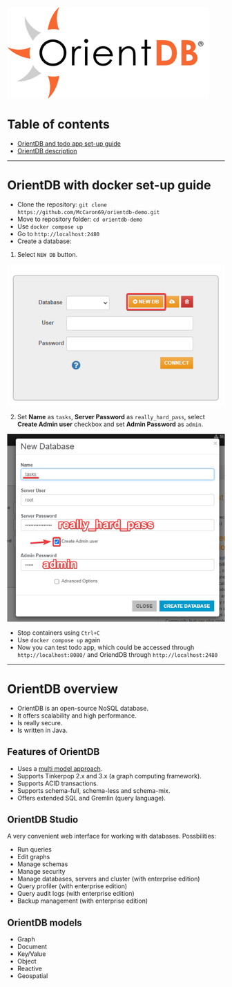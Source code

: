 ![](readme-pictures/OrientdbLogo.png)

# Table of contents
- [OrientDB and todo app set-up guide](#OrientDB-with-docker-set-up-guide)
- [OrientDB description](#OrientDB-overview)
___
# OrientDB with docker set-up guide

- Clone the repository:
`git clone https://github.com/McCaron69/orientdb-demo.git`
- Move to repository folder:
`cd orientdb-demo`
- Use `docker compose up`
- Go to `http://localhost:2480`
- Create a database:
1. Select `NEW DB` button.

![](readme-pictures/db_create_1.png)

2. Set **Name** as `tasks`, **Server Password** as `really_hard_pass`, select **Create Admin user** checkbox and set **Admin Password** as `admin`.

![](readme-pictures/db_create_2.png)
- Stop containers using `Ctrl+C`
- Use `docker compose up` again
- Now you can test todo app, which could be accessed through `http://localhost:8080/` and OriendDB through `http://localhost:2480`
___
# OrientDB overview
- OrientDB is an open-source NoSQL database.
- It offers scalability and high performance.
- Is really secure.
- Is written in Java.

## Features of OrientDB
- Uses a [multi model approach](#orientdb-models).
- Supports Tinkerpop 2.x and 3.x (a graph computing framework).
- Supports ACID transactions.
- Supports schema-full, schema-less and schema-mix.
- Offers extended SQL and Gremlin (query language).

## OrientDB Studio
A very convenient web interface for working with databases.
Possbilities:
- Run queries
- Edit graphs
- Manage schemas
- Manage security
- Manage databases, servers and cluster (with enterprise edition)
- Query profiler (with enterprise edition)
- Query audit logs (with enterprise edition)
- Backup management (with enterprise edition)

## OrientDB models
- Graph
- Document
- Key/Value
- Object
- Reactive
- Geospatial